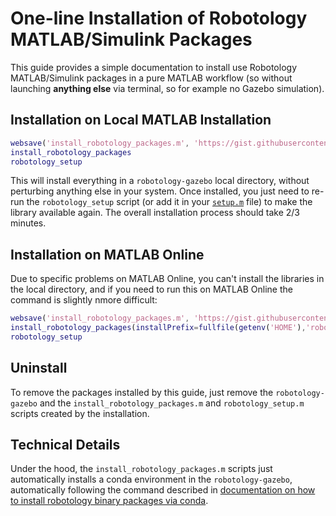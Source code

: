 # One-line Installation of Robotology MATLAB/Simulink Packages

This guide provides a simple documentation to install use Robotology MATLAB/Simulink packages in a pure MATLAB workflow (so without launching **anything else** via terminal, so for example no Gazebo simulation).

## Installation on Local MATLAB Installation
~~~matlab
websave('install_robotology_packages.m', 'https://gist.githubusercontent.com/traversaro/cb955c93c71728be65e881d9766e74fb/raw/003d4efb4dd0d1f22754aac551126e6447f53285/install_robotology_packages.m')
install_robotology_packages
robotology_setup
~~~
This will install everything in a `robotology-gazebo` local directory, without perturbing anything else in your system. 
Once installed, you just need to re-run the `robotology_setup` script (or add it in your [`setup.m`](https://www.mathworks.com/help/matlab/ref/startup.html) file) to make the library available again. The overall installation process should take 2/3 minutes.


## Installation on MATLAB Online
Due to specific problems on MATLAB Online, you can't install the libraries in the local directory, and if you need to run this on MATLAB Online the command is slightly nmore difficult: 
~~~matlab
websave('install_robotology_packages.m', 'https://gist.githubusercontent.com/traversaro/cb955c93c71728be65e881d9766e74fb/raw/003d4efb4dd0d1f22754aac551126e6447f53285/install_robotology_packages.m')
install_robotology_packages(installPrefix=fullfile(getenv('HOME'),'robotology-matlab'))
robotology_setup
~~~

## Uninstall 

To remove the packages installed by this guide, just remove the `robotology-gazebo` and the `install_robotology_packages.m` and `robotology_setup.m` scripts created by the installation.

## Technical Details

Under the hood, the `install_robotology_packages.m` scripts just automatically installs a conda environment in the `robotology-gazebo`, automatically following the command described in [documentation on how to install robotology binary packages via conda](doc/conda.md).
